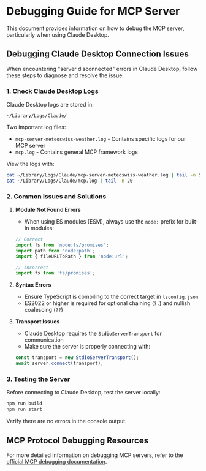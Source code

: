 # Debugging Guide for MCP Server

This document provides information on how to debug the MCP server, particularly when using Claude Desktop.

## Debugging Claude Desktop Connection Issues

When encountering "server disconnected" errors in Claude Desktop, follow these steps to diagnose and resolve the issue:

### 1. Check Claude Desktop Logs

Claude Desktop logs are stored in:

```
~/Library/Logs/Claude/
```

Two important log files:

- `mcp-server-meteoswiss-weather.log` - Contains specific logs for our MCP server
- `mcp.log` - Contains general MCP framework logs

View the logs with:

```bash
cat ~/Library/Logs/Claude/mcp-server-meteoswiss-weather.log | tail -n 50
cat ~/Library/Logs/Claude/mcp.log | tail -n 20
```

### 2. Common Issues and Solutions

1. **Module Not Found Errors**
   - When using ES modules (ESM), always use the `node:` prefix for built-in modules:

   ```typescript
   // Correct
   import fs from 'node:fs/promises';
   import path from 'node:path';
   import { fileURLToPath } from 'node:url';
   
   // Incorrect
   import fs from 'fs/promises';
   ```

2. **Syntax Errors**
   - Ensure TypeScript is compiling to the correct target in `tsconfig.json`
   - ES2022 or higher is required for optional chaining (`?.`) and nullish coalescing (`??`)

3. **Transport Issues**
   - Claude Desktop requires the `StdioServerTransport` for communication
   - Make sure the server is properly connecting with:

   ```typescript
   const transport = new StdioServerTransport();
   await server.connect(transport);
   ```

### 3. Testing the Server

Before connecting to Claude Desktop, test the server locally:

```bash
npm run build
npm run start
```

Verify there are no errors in the console output.

## MCP Protocol Debugging Resources

For more detailed information on debugging MCP servers, refer to the [official MCP debugging documentation](https://modelcontextprotocol.io/docs/tools/debugging).
